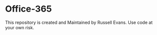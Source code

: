 # Office-365

This repository is created and Maintained by Russell Evans. Use code at your own risk. 

